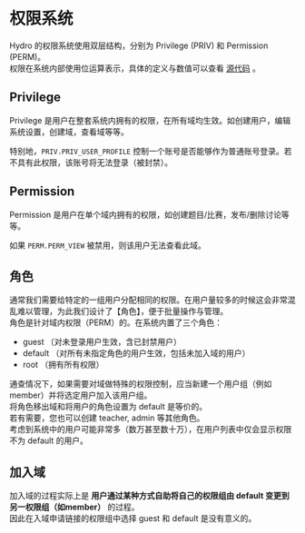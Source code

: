 # 权限系统

Hydro 的权限系统使用双层结构，分别为 Privilege (PRIV) 和 Permission (PERM)。  
权限在系统内部使用位运算表示，具体的定义与数值可以查看 [源代码](https://github.com/hydro-dev/Hydro/blob/master/packages/hydrooj/src/model/builtin.ts) 。

## Privilege

Privilege 是用户在整套系统内拥有的权限，在所有域均生效。如创建用户，编辑系统设置，创建域，查看域等等。

特别地，`PRIV.PRIV_USER_PROFILE` 控制一个账号是否能够作为普通账号登录。若不具有此权限，该账号将无法登录（被封禁）。

## Permission

Permission 是用户在单个域内拥有的权限，如创建题目/比赛，发布/删除讨论等等。

如果 `PERM.PERM_VIEW` 被禁用，则该用户无法查看此域。

## 角色

通常我们需要给特定的一组用户分配相同的权限。在用户量较多的时候这会非常混乱难以管理，为此我们设计了【角色】，便于批量操作与管理。  
角色是针对域内权限（PERM）的。在系统内置了三个角色：

- guest （对未登录用户生效，含已封禁用户）
- default （对所有未指定角色的用户生效，包括未加入域的用户）
- root （拥有所有权限）

通查情况下，如果需要对域做特殊的权限控制，应当新建一个用户组（例如 member）并将选定用户加入该用户组。  
将角色移出域和将用户的角色设置为 default 是等价的。  
若有需要，您也可以创建 teacher, admin 等其他角色。  
考虑到系统中的用户可能非常多（数万甚至数十万），在用户列表中仅会显示权限不为 default 的用户。

## 加入域

加入域的过程实际上是 **用户通过某种方式自助将自己的权限组由 default 变更到另一权限组（如member）** 的过程。  
因此在入域申请链接的权限组中选择 guest 和 default 是没有意义的。

